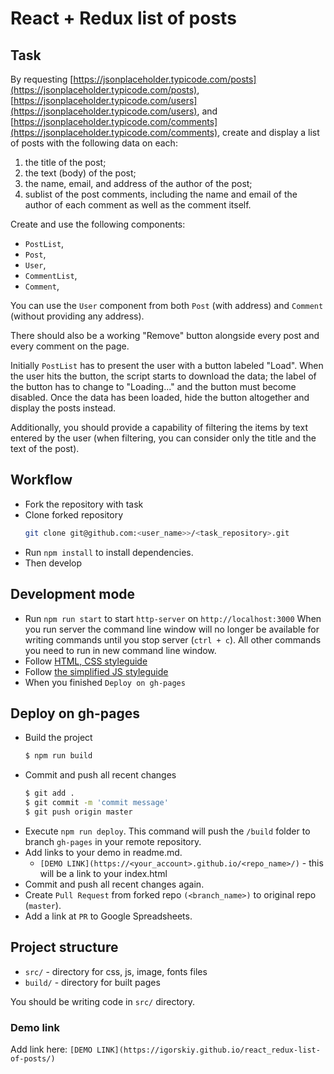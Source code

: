 # React + Redux list of posts

## Task

By requesting [https://jsonplaceholder.typicode.com/posts](https://jsonplaceholder.typicode.com/posts), [https://jsonplaceholder.typicode.com/users](https://jsonplaceholder.typicode.com/users), and [https://jsonplaceholder.typicode.com/comments](https://jsonplaceholder.typicode.com/comments), create and display a list of posts with the following data on each:

1) the title of the post;
2) the text (body) of the post;
3) the name, email, and address of the author of the post;
4) sublist of the post comments, including the name and email of the author of each comment as well as the comment itself.

Create and use the following components:
- `PostList`,
- `Post`,
- `User`,
- `CommentList`,
- `Comment`,

You can use the `User` component from both `Post` (with address) and `Comment` (without providing any address).

There should also be a working "Remove" button alongside every post and every comment on the page.

Initially `PostList` has to present the user with a button labeled "Load". When the user hits the button, the script starts to download the data; the label of the button has to change to "Loading..." and the button must become disabled. Once the data has been loaded, hide the button altogether and display the posts instead.

Additionally, you should provide a capability of filtering the items by text entered by the user (when filtering, you can consider only the title and the text of the post).

## Workflow

- Fork the repository with task
- Clone forked repository
    ```bash
    git clone git@github.com:<user_name>>/<task_repository>.git
    ```
- Run `npm install` to install dependencies.
- Then develop

## Development mode

- Run `npm run start` to start `http-server` on `http://localhost:3000`
    When you run server the command line window will no longer be available for
    writing commands until you stop server (`ctrl + c`). All other commands you
    need to run in new command line window.
- Follow [HTML, CSS styleguide](https://mate-academy.github.io/style-guides/htmlcss.html)
- Follow [the simplified JS styleguide](https://mate-academy.github.io/style-guides/javascript-standard-modified)
- When you finished `Deploy on gh-pages`

## Deploy on gh-pages

- Build the project
  ```bash
  $ npm run build
  ```
- Commit and push all recent changes
  ```bash
  $ git add .
  $ git commit -m 'commit message'
  $ git push origin master
  ```
- Execute `npm run deploy`. This command will push the `/build` folder to branch
  `gh-pages` in your remote repository.
- Add links to your demo in readme.md.
  - `[DEMO LINK](https://<your_account>.github.io/<repo_name>/)` - this will be a
  link to your index.html
- Commit and push all recent changes again.
- Create `Pull Request` from forked repo `(<branch_name>)` to original repo
(`master`).
- Add a link at `PR` to Google Spreadsheets.

## Project structure

- `src/` - directory for css, js, image, fonts files
- `build/` - directory for built pages

You should be writing code in `src/` directory.

### Demo link

Add link here: `[DEMO LINK](https://igorskiy.github.io/react_redux-list-of-posts/)`
